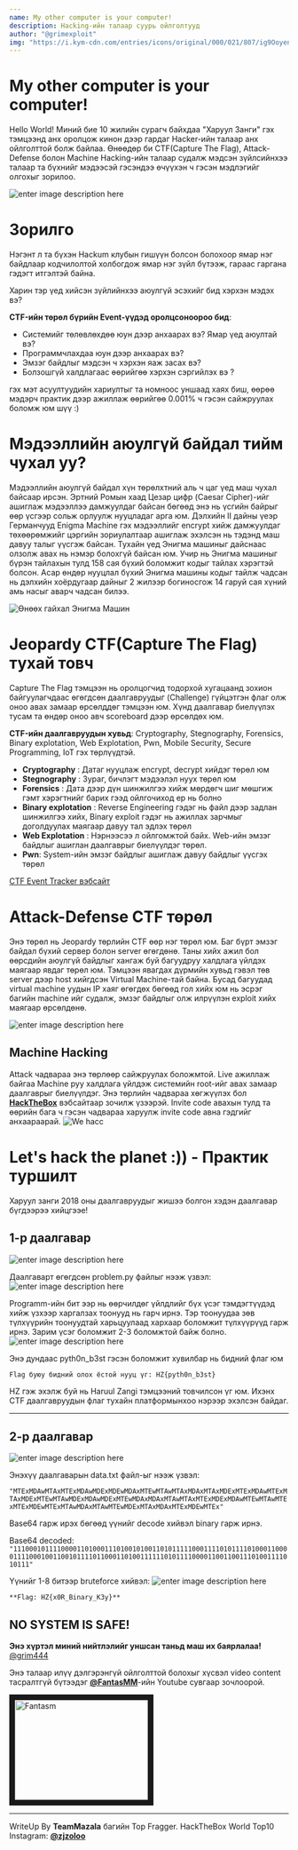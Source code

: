 ```yaml
---
name: My other computer is your computer!
description: Hacking-ийн талаар суурь ойлголтууд
author: "@grimexploit"
img: "https://i.kym-cdn.com/entries/icons/original/000/021/807/ig9OoyenpxqdCQyABmOQBZDI0duHk2QZZmWg2Hxd4ro.jpg"
---	
```


# My other computer is your computer!

Hello World! Миний бие 10 жилийн сурагч байхдаа "Харуул Занги" гэх тэмцээнд  анх оролцож кинон дээр гардаг Hacker-ийн талаар анх ойлголттой болж байлаа. Өнөөдөр би CTF(Capture The Flag), Attack-Defense болон Machine Hacking-ийн талаар судалж мэдсэн зүйлсийнхээ талаар та бүхнийг мэдээсэй гэсэндээ өчүүхэн ч гэсэн мэдлэгийг олгохыг зорилоо.

![enter image description here](https://i.kym-cdn.com/entries/icons/original/000/021/807/ig9OoyenpxqdCQyABmOQBZDI0duHk2QZZmWg2Hxd4ro.jpg)
# Зорилго
Нэгэнт л та бүхэн Hackum клубын гишүүн болсон болохоор ямар нэг байдлаар кодчилолтой холбогдож ямар нэг зүйл бүтээж, гараас гаргана гэдэгт итгэлтэй байна.

Харин тэр үед хийсэн зүйлийнхээ аюулгүй эсэхийг бид хэрхэн мэдэх вэ?

**CTF-ийн төрөл бүрийн Event-үүдэд оролцсоноороо бид**:

- Системийг төлөвлөхдөө юун дээр анхаарах вэ? Ямар үед аюултай вэ?
- Программчлахдаа юун дээр анхаарах вэ? 
- Эмзэг байдлыг мэдсэн ч хэрхэн яаж засах вэ? 
- Болзошгүй халдлагаас өөрийгөө хэрхэн сэргийлэх вэ ?

гэх мэт асуултуудийн хариултыг та номноос уншаад хаях биш, өөрөө мэдэрч практик дээр ажиллаж өөрийгөө 0.001% ч гэсэн сайжруулах боломж юм шүү :)

# Мэдээллийн аюулгүй байдал тийм чухал уу?
Мэдээллийн аюулгүй байдал хүн төрөлхтний аль ч цаг үед маш чухал байсаар ирсэн. Эртний Ромын хаад Цезар цифр (Caesar Cipher)-ийг ашиглаж мэдээллээ дамжуулдаг байсан бөгөөд энэ нь үсгийн байрыг өөр үсгээр сольж орлуулж нууцладаг арга юм.  Дэлхийн II дайны үеэр Германчууд Enigma Machine гэх мэдээллийг encrypt хийж дамжуулдаг төхөөрөмжийг цэргийн зориулалтаар ашиглаж эхэлсэн нь тэдэнд маш давуу талыг үүсгэж байсан. Тухайн үед Энигма машиныг дайснаас олзолж авах нь нэмэр болохгүй байсан юм. Учир нь Энигма машиныг бүрэн тайлахын тулд 158 сая бүхий боломжит кодыг тайлах хэрэгтэй болсон. Асар өндөр нууцлал бүхий Энигма машины кодыг тайлж чадсан нь дэлхийн хоёрдугаар дайныг 2 жилээр богиносгож 14 гаруй сая хүний амь насыг аварч чадсан билээ.

![Өнөөх гайхал Энигма Машин](https://upload.wikimedia.org/wikipedia/commons/thumb/3/3e/EnigmaMachineLabeled.jpg/220px-EnigmaMachineLabeled.jpg)

# Jeopardy CTF(Capture The Flag) тухай товч

Capture The Flag тэмцээн нь оролцогчид тодорхой хугацаанд зохион байгуулагчдаас өгөгдсөн даалгавруудыг (Challenge) гүйцэтгэн флаг олж оноо авах замаар өрсөлддөг тэмцээн юм. Хүнд даалгавар биелүүлэх тусам та өндөр оноо авч scoreboard дээр өрсөлдөх юм.

**CTF-ийн даалгавруудын хувьд**: Cryptography, Stegnography, Forensics, Binary explotation, Web Explotation, Pwn, Mobile Security, Secure Programming, IoT гэх төрлүүдтэй. 

- **Cryptography** : Датаг нууцлаж encrypt, decrypt хийдэг төрөл юм
- **Stegnography** : Зураг, бичлэгт мэдээлэл нуух төрөл юм 
- **Forensics** : Дата дээр дүн шинжилгээ хийж мөрдөгч шиг мөшгиж гэмт хэрэгтнийг барих гээд ойлгочиход ер нь болно
- **Binary explotation** : Reverse Engineering гэдэг нь файл дээр задлан  шинжилгээ хийх, Binary exploit гэдэг нь ажиллах зарчмыг доголдуулах маягаар давуу тал эдлэх төрөл  
- **Web Explotation** : Нэрнээсээ л ойлгомжтой байх. Web-ийн эмзэг байдлыг ашиглан даалгаврыг биелүүлдэг төрөл.
- **Pwn**:  System-ийн эмзэг байдлыг ашиглаж давуу байдлыг үүсгэх төрөл

[CTF Event Tracker вэбсайт ](https://ctftime.org/) 

# Attack-Defense CTF төрөл

Энэ төрөл нь Jeopardy төрлийн CTF өөр нэг төрөл юм. Баг бүрт эмзэг байдал бүхий сервер болон server өгөгдөнө. Таны хийх ажил бол өөрсдийн аюулгүй байдлыг хангаж буй багуудруу халдлага үйлдэх маягаар явдаг төрөл юм. Тэмцээн явагдах дүрмийн хувьд гэвэл төв server дээр host хийгдсэн Virtual Machine-тай байна. Бусад багуудад virtual machine уудын IP хаяг өгөгдөх бөгөөд гол хийх юм нь эсрэг багийн machine ийг судалж, эмзэг байдлыг олж илрүүлэн exploit хийх маягаар өрсөлдөнө. 

![enter image description here](https://www.researchgate.net/profile/Crispin_Cowan/publication/4012201/figure/fig1/AS:669986632773635@1536748669171/Defcon-Capture-the-Flag-CtF.png)

## Machine Hacking

Attack чадвараа энэ төрлөөр сайжруулах боложмтой. Live ажиллаж байгаа Machine руу халдлага үйлдэж системийн root-ийг авах замаар даалгаврыг биелүүлдэг. Энэ төрлийн чадвараа хөгжүүлэх бол [**HackTheBox**](https://hackthebox.eu) вэбсайтаар зочилж үзээрэй. Invite code авахын тулд та өөрийн бага ч гэсэн чадвараа харуулж invite code авна гэдгийг анхаараарай. 
![We hacc](https://i.ytimg.com/vi/_pjICT3pdNw/maxresdefault.jpg)

# Let's hack the planet :)) - Практик туршилт

Харуул занги 2018 оны даалгавруудыг жишээ болгон хэдэн даалгавар бүгдээрээ хийцгээе!

## 1-р даалгавар

![enter image description here](https://4.bp.blogspot.com/-8TTMIEq7A3o/W6dzvThW33I/AAAAAAAAGXg/EKmcWnoRX7odNmabdDLg7ELEmpeVU9PHwCLcBGAs/s1600/Capture.PNG)

Даалгаварт өгөгдсөн problem.py файлыг нээж үзвэл:
![enter image description here](https://4.bp.blogspot.com/-N8FoW-_vA0s/W6dz65meikI/AAAAAAAAGXk/2TVdjQH0OwYGkf4XRjtw0LfM-593hzR4QCLcBGAs/s400/Capture.PNG)

Programm-ийн бит ээр нь өөрчилдөг үйлдлийг бүх үсэг тэмдэгтүүдэд хийж үзхээр харгалзах тоонууд нь гарч ирнэ. Тэр тоонуудаа зөв түлхүүрийн тоонуудтай харьцуулаад хархаар боломжит түлхүүрүүд гарж ирнэ. Зарим үсэг боломжит 2-3 боломжтой байж болно.
![enter image description here](https://1.bp.blogspot.com/-P4ta6BgqDBs/W6d1Otq02DI/AAAAAAAAGX0/KtbHtWbO5vA6ueRKRh2tR6vniX6XTIXPACLcBGAs/s400/Capture.PNG)

Энэ дундаас pyth0n_b3st гэсэн боломжит хувилбар нь бидний флаг юм

```Flag буюу бидний олох ёстой нууц үг: HZ{pyth0n_b3st}```

HZ гэж эхэлж буй нь Haruul Zangi тэмцээний товчилсон үг юм. Ихэнх CTF даалгавруудын флаг тухайн платформынхоо нэрээр эхэлсэн байдаг.

--------------------

## 2-р даалгавар

![enter image description here](https://4.bp.blogspot.com/-Fvi3VrjWFxs/W6sQaSYbIMI/AAAAAAAAGYY/j24v5YRcljAVc93VJ7Y8aAAAIYm6vnrMgCLcBGAs/s400/Capture.PNG)

Энэхүү даалгаварын data.txt файл-ыг нээж үзвэл:

```"MTExMDAwMTAxMTExMDAwMDExMDEwMDAxMTEwMTAwMTAxMDAxMTAxMDExMTExMDAwMTExMTAxMDExMTEwMTAwMDExMDAwMDExMTEwMDAxMDAxMTAwMTAxMTExMDExMDAwMTEwMTAwMTExMTExMDEwMTExMTAwMDAxMTAwMTEwMDExMTAxMDAxMTExMDEwMTEx"```

Base64 гарж ирэх бөгөөд үүнийг decode хийвэл binary гарж ирнэ.

Base64 decoded: ```"111000101111000011010001110100101001101011111000111101011110100011000011110001001100101111011000110100111111010111100001100110011101001111010111"```

Үүнийг 1-8 битээр bruteforce хийвэл:
![enter image description here](https://4.bp.blogspot.com/-6FUaWVrWWzE/W6sQ9oq2JII/AAAAAAAAGYg/AvC9rGAHmWABUoPiX7e_vBre7qHwAfgXQCEwYBhgL/s400/Capture.PNG)

```**Flag: HZ{x0R_Binary_K3y}**```

## NO SYSTEM IS SAFE!

**Энэ хүртэл миний нийтлэлийг уншсан таньд маш их баярлалаа!**   [@grim444](https://facebook.com/saruultrade)

Энэ талаар илүү дэлгэрэнгүй ойлголттой болохыг хүсвэл video content тасралтгүй бүтээдэг [**@FantasMM**](https://www.youtube.com/channel/UC0rd3rYEXdSSNtgVj9O8P9Q)-ийн Youtube сувгаар зочлоорой.

<a href="http://www.youtube.com/watch?feature=player_embedded&v=wU4dtWAUOXc" target="_blank"><img src="http://img.youtube.com/vi/wU4dtWAUOXc/0.jpg" 
alt="Fantasm" width="240" height="180" border="10" /></a>

---

WriteUp By **TeamMazala** багийн Top Fragger. HackTheBox World Top10    Instagram: [**@zjzoloo**](https://www.instagram.com/zjzoloo/)
